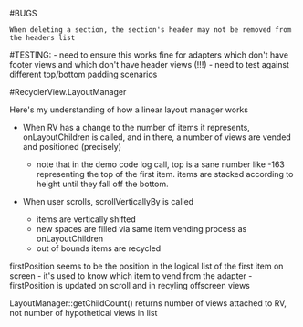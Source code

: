 #BUGS

	When deleting a section, the section's header may not be removed from the headers list

#TESTING:
	- need to ensure this works fine for adapters which don't have footer views and which don't have header views (!!!)
	- need to test against different top/bottom padding scenarios


#RecyclerView.LayoutManager

Here's my understanding of how a linear layout manager works
- When RV has a change to the number of items it represents, onLayoutChildren is called, and in there, a number of views are vended and positioned (precisely)
	- note that in the demo code log call, top is a sane number like -163 representing the top of the first item. items are stacked according to height until they fall off the bottom.
	
- When user scrolls, scrollVerticallyBy is called
	- items are vertically shifted
	- new spaces are filled via same item vending process as onLayoutChildren
	- out of bounds items are recycled
	
firstPosition seems to be the position in the logical list of the first item on screen - it's used to know which item to vend from the adapter
	- firstPosition is updated on scroll and in recyling offscreen views

LayoutManager::getChildCount() returns number of views attached to RV, not number of hypothetical views in list
